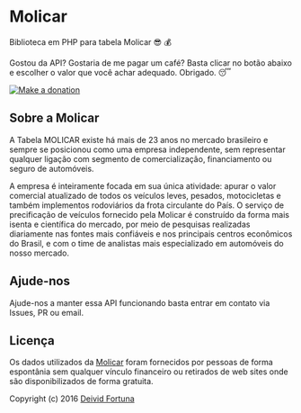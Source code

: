 # Molicar
Biblioteca em PHP para tabela Molicar :sunglasses: :moneybag:

Gostou da API? Gostaria de me pagar um café? Basta clicar no botão abaixo e escolher o valor que você achar adequado. Obrigado. :sleeping:

[![Make a donation](https://www.paypalobjects.com/pt_BR/BR/i/btn/btn_donateCC_LG.gif)](https://www.paypal.com/cgi-bin/webscr?cmd=_s-xclick&hosted_button_id=QUPMYWH6XAC5G)

## Sobre a Molicar
A Tabela MOLICAR existe há mais de 23 anos no mercado brasileiro e sempre se posicionou como uma empresa independente, sem representar qualquer ligação com segmento de comercialização, financiamento ou seguro de automóveis. 

A empresa é inteiramente focada em sua única atividade: apurar o valor comercial atualizado de todos os veículos leves, pesados, motocicletas e também implementos rodoviários da frota circulante do País. O serviço de precificação de veículos fornecido pela Molicar é construído da forma mais isenta e científica do mercado, por meio de pesquisas realizadas diariamente nas fontes mais confiáveis e nos principais centros econômicos do Brasil, e com o time de analistas mais especializado em automóveis do nosso mercado. 

## Ajude-nos
Ajude-nos a manter essa API funcionando basta entrar em contato via Issues, PR ou email.

## Licença
Os dados utilizados da [Molicar](http://www.molicar.com.br/) foram fornecidos por pessoas de forma espontânia sem qualquer vínculo financeiro ou retirados de web sites onde são disponibilizados de forma gratuita.

Copyright (c) 2016 [Deivid Fortuna](https://github.com/deividfortuna/molicar/blob/master/LICENSE)